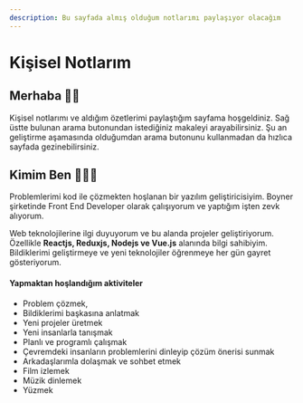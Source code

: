 ```yaml
---
description: Bu sayfada almış olduğum notlarımı paylaşıyor olacağım
---
```


# Kişisel Notlarım

## Merhaba 🙌🏻

Kişisel notlarımı ve aldığım özetlerimi paylaştığım sayfama hoşgeldiniz. Sağ üstte bulunan arama butonundan istediğiniz makaleyi arayabilirsiniz. Şu an geliştirme aşamasında olduğumdan arama butonunu kullanmadan da hızlıca sayfada gezinebilirsiniz.

## Kimim Ben 👨🏻‍💻

Problemlerimi kod ile çözmekten hoşlanan bir yazılım geliştiricisiyim. Boyner şirketinde Front End Developer olarak çalışıyorum ve yaptığım işten zevk alıyorum.

Web teknolojilerine ilgi duyuyorum ve bu alanda projeler geliştiriyorum. Özellikle **Reactjs, Reduxjs, Nodejs ve Vue.js** alanında bilgi sahibiyim. Bildiklerimi geliştirmeye ve yeni teknolojiler öğrenmeye her gün gayret gösteriyorum. 

#### Yapmaktan hoşlandığım aktiviteler

* Problem çözmek, 
* Bildiklerimi başkasına anlatmak 
* Yeni projeler üretmek
* Yeni insanlarla tanışmak
* Planlı ve programlı çalışmak
* Çevremdeki insanların problemlerini dinleyip çözüm önerisi sunmak
* Arkadaşlarımla dolaşmak ve sohbet etmek
* Film izlemek
* Müzik dinlemek
* Yüzmek

